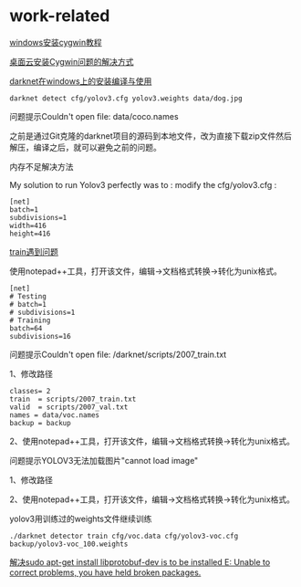 # work-related

[windows安装cygwin教程](https://blog.csdn.net/chunleixiahe/article/details/55666792)

[桌面云安装Cygwin问题的解决方式](http://3ms.huawei.com/km/blogs/details/6078397)

[darknet在windows上的安装编译与使用](https://blog.csdn.net/fanhenghui/article/details/102835176)
```
darknet detect cfg/yolov3.cfg yolov3.weights data/dog.jpg
```
问题提示Couldn't open file: data/coco.names

之前是通过Git克隆的darknet项目的源码到本地文件，改为直接下载zip文件然后解压，编译之后，就可以避免之前的问题。

内存不足解决方法

My solution to run Yolov3 perfectly was to : modify the cfg/yolov3.cfg :
```
[net]
batch=1
subdivisions=1
width=416
height=416
```

[train遇到问题](http://www.luyixian.cn/news_show_20149.aspx)

使用notepad++工具，打开该文件，编辑->文档格式转换->转化为unix格式。
```
[net]
# Testing
# batch=1
# subdivisions=1
# Training
batch=64
subdivisions=16
```

问题提示Couldn't open file: /darknet/scripts/2007_train.txt

1、修改路径
```
classes= 2
train  = scripts/2007_train.txt
valid  = scripts/2007_val.txt
names = data/voc.names
backup = backup
```
2、使用notepad++工具，打开该文件，编辑->文档格式转换->转化为unix格式。

问题提示YOLOV3无法加载图片"cannot load image"

1、修改路径

2、使用notepad++工具，打开该文件，编辑->文档格式转换->转化为unix格式。

yolov3用训练过的weights文件继续训练
```
./darknet detector train cfg/voc.data cfg/yolov3-voc.cfg backup/yolov3-voc_100.weights
```
[解决sudo apt-get install libprotobuf-dev
is to be installed
E: Unable to correct problems, you have held broken packages.](https://www.cnblogs.com/aaron-agu/p/8862624.html)
